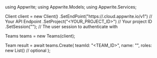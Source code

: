 using Appwrite;
using Appwrite.Models;
using Appwrite.Services;

Client client = new Client()
    .SetEndPoint("https://<REGION>.cloud.appwrite.io/v1") // Your API Endpoint
    .SetProject("<YOUR_PROJECT_ID>") // Your project ID
    .SetSession(""); // The user session to authenticate with

Teams teams = new Teams(client);

Team result = await teams.Create(
    teamId: "<TEAM_ID>",
    name: "<NAME>",
    roles: new List<string>() // optional
);
